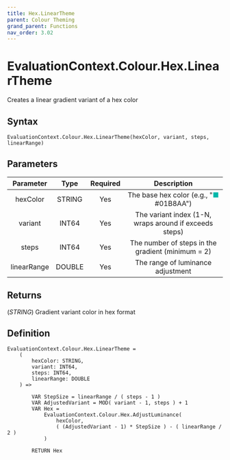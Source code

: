 ```yaml
---
title: Hex.LinearTheme
parent: Colour Theming
grand_parent: Functions
nav_order: 3.02
---
```


# EvaluationContext.Colour.Hex.LinearTheme

Creates a linear gradient variant of a hex color

## Syntax

```dax
EvaluationContext.Colour.Hex.LinearTheme(hexColor, variant, steps, linearRange)
```

## Parameters

| Parameter | Type | Required | Description |
|:---:|:---:|:---:|:---:|
| hexColor | STRING | Yes | The base hex color (e.g., "<span style="color: #01B8AA">■</span> #01B8AA") |
| variant | INT64 | Yes | The variant index (1-N, wraps around if exceeds steps) |
| steps | INT64 | Yes | The number of steps in the gradient (minimum = 2) |
| linearRange | DOUBLE | Yes | The range of luminance adjustment |

## Returns

(*STRING*) Gradient variant color in hex format

## Definition

```dax
EvaluationContext.Colour.Hex.LinearTheme =
    (
        hexColor: STRING,
        variant: INT64,
        steps: INT64,
        linearRange: DOUBLE
    ) =>
    
        VAR StepSize = linearRange / ( steps - 1 )
        VAR AdjustedVariant = MOD( variant - 1, steps ) + 1
        VAR Hex =
            EvaluationContext.Colour.Hex.AdjustLuminance(
                hexColor,
                ( (AdjustedVariant - 1) * StepSize ) - ( linearRange / 2 )
            )
    
        RETURN Hex
```